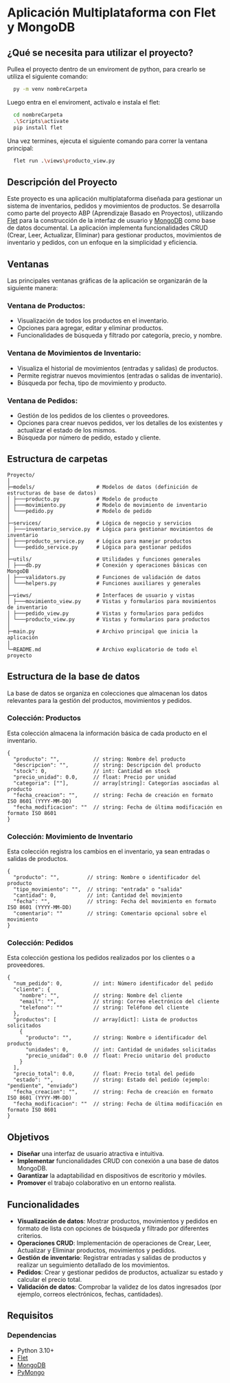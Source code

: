 # Aplicación Multiplataforma con Flet y MongoDB

## ¿Qué se necesita para utilizar el proyecto?
Pullea el proyecto dentro de un enviroment de python, para crearlo se utiliza el siguiente comando:

```bash
  py -m venv nombreCarpeta
```
Luego entra en el enviroment, activalo e instala el flet:
```bash
  cd nombreCarpeta
  .\Scripts\activate
  pip install flet
```
Una vez termines, ejecuta el siguiente comando para correr la ventana principal:
```bash
  flet run .\views\producto_view.py
```

## Descripción del Proyecto
Este proyecto es una aplicación multiplataforma diseñada para gestionar un sistema de inventarios, pedidos y movimientos de productos. Se desarrolla como parte del proyecto ABP (Aprendizaje Basado en Proyectos), utilizando [Flet](https://flet.dev) para la construcción de la interfaz de usuario y [MongoDB](https://www.mongodb.com/docs) como base de datos documental. La aplicación implementa funcionalidades CRUD (Crear, Leer, Actualizar, Eliminar) para gestionar productos, movimientos de inventario y pedidos, con un enfoque en la simplicidad y eficiencia.

## **Ventanas**
Las principales ventanas gráficas de la aplicación se organizarán de la siguiente manera:

### **Ventana de Productos**:
   - Visualización de todos los productos en el inventario.
   - Opciones para agregar, editar y eliminar productos.
   - Funcionalidades de búsqueda y filtrado por categoría, precio, y nombre.
   
### **Ventana de Movimientos de Inventario**:
   - Visualiza el historial de movimientos (entradas y salidas) de productos.
   - Permite registrar nuevos movimientos (entradas o salidas de inventario).
   - Búsqueda por fecha, tipo de movimiento y producto.
   
### **Ventana de Pedidos**:
   - Gestión de los pedidos de los clientes o proveedores.
   - Opciones para crear nuevos pedidos, ver los detalles de los existentes y actualizar el estado de los mismos.
   - Búsqueda por número de pedido, estado y cliente.

## Estructura de carpetas
```plaintext
Proyecto/
│
├─models/                    # Modelos de datos (definición de estructuras de base de datos)
│ ├───producto.py            # Modelo de producto
│ ├───movimiento.py          # Modelo de movimiento de inventario
│ └───pedido.py              # Modelo de pedido
│
├─services/                  # Lógica de negocio y servicios
│ ├───inventario_service.py  # Lógica para gestionar movimientos de inventario
│ ├───producto_service.py    # Lógica para manejar productos
│ └───pedido_service.py      # Lógica para gestionar pedidos
│
├─utils/                     # Utilidades y funciones generales
│ ├───db.py                  # Conexión y operaciones básicas con MongoDB
│ ├───validators.py          # Funciones de validación de datos
│ └───helpers.py             # Funciones auxiliares y generales
│
├─views/                     # Interfaces de usuario y vistas
│ ├───movimiento_view.py     # Vistas y formularios para movimientos de inventario
│ ├───pedido_view.py         # Vistas y formularios para pedidos
│ └───producto_view.py       # Vistas y formularios para productos
│
├─main.py                    # Archivo principal que inicia la aplicación
│
└─README.md                  # Archivo explicatorio de todo el proyecto
```

## Estructura de la base de datos
La base de datos se organiza en colecciones que almacenan los datos relevantes para la gestión del productos, movimientos y pedidos.

### Colección: Productos
Esta colección almacena la información básica de cada producto en el inventario.
```plaintext
{
  "producto": "",           // string: Nombre del producto
  "descripcion": "",        // string: Descripción del producto
  "stock": 0,               // int: Cantidad en stock
  "precio_unidad": 0.0,     // float: Precio por unidad
  "categoria": [""],        // array[string]: Categorías asociadas al producto
  "fecha_creacion": "",     // string: Fecha de creación en formato ISO 8601 (YYYY-MM-DD)
  "fecha_modificacion": ""  // string: Fecha de última modificación en formato ISO 8601
}
```

### Colección: Movimiento de Inventario
Esta colección registra los cambios en el inventario, ya sean entradas o salidas de productos.
```plaintext
{
  "producto": "",         // string: Nombre o identificador del producto
  "tipo_movimiento": "",  // string: "entrada" o "salida"
  "cantidad": 0,          // int: Cantidad del movimiento
  "fecha": "",            // string: Fecha del movimiento en formato ISO 8601 (YYYY-MM-DD)
  "comentario": ""        // string: Comentario opcional sobre el movimiento
}
```

### Colección: Pedidos
Esta colección gestiona los pedidos realizados por los clientes o a proveedores.
```plaintext
{
  "num_pedido": 0,          // int: Número identificador del pedido
  "cliente": {
    "nombre": "",           // string: Nombre del cliente
    "email": "",            // string: Correo electrónico del cliente
    "telefono": ""          // string: Teléfono del cliente
  },
  "productos": [            // array[dict]: Lista de productos solicitados
    {
      "producto": "",       // string: Nombre o identificador del producto
      "unidades": 0,        // int: Cantidad de unidades solicitadas
      "precio_unidad": 0.0  // float: Precio unitario del producto
    }
  ],
  "precio_total": 0.0,      // float: Precio total del pedido
  "estado": "",             // string: Estado del pedido (ejemplo: "pendiente", "enviado")
  "fecha_creacion": "",     // string: Fecha de creación en formato ISO 8601 (YYYY-MM-DD)
  "fecha_modificacion": ""  // string: Fecha de última modificación en formato ISO 8601
}
```
## **Objetivos**
- **Diseñar** una interfaz de usuario atractiva e intuitiva.
- **Implementar** funcionalidades CRUD con conexión a una base de datos MongoDB.
- **Garantizar** la adaptabilidad en dispositivos de escritorio y móviles.
- **Promover** el trabajo colaborativo en un entorno realista.

## **Funcionalidades**
- **Visualización de datos**: Mostrar productos, movimientos y pedidos en formato de lista con opciones de búsqueda y filtrado por diferentes criterios.
- **Operaciones CRUD**: Implementación de operaciones de Crear, Leer, Actualizar y Eliminar productos, movimientos y pedidos.
- **Gestión de inventario**: Registrar entradas y salidas de productos y realizar un seguimiento detallado de los movimientos.
- **Pedidos**: Crear y gestionar pedidos de productos, actualizar su estado y calcular el precio total.
- **Validación de datos**: Comprobar la validez de los datos ingresados (por ejemplo, correos electrónicos, fechas, cantidades).

## **Requisitos**
### Dependencias
- Python 3.10+
- [Flet](https://flet.dev)
- [MongoDB](https://www.mongodb.com/docs)
- [PyMongo](https://pymongo.readthedocs.io/en/stable/)